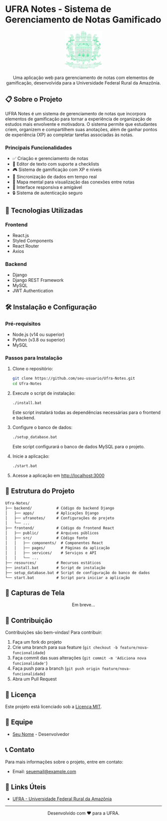 # UFRA Notes - Sistema de Gerenciamento de Notas Gamificado

<div align="center">
  <img src="resources/ufra-logo.png" alt="UFRA Notes" width="120px" />
  <br><br>
  Uma aplicação web para gerenciamento de notas com elementos de gamificação, desenvolvida para a Universidade Federal Rural da Amazônia.
</div>

## 📋 Sobre o Projeto

UFRA Notes é um sistema de gerenciamento de notas que incorpora elementos de gamificação para tornar a experiência de organização de estudos mais envolvente e motivadora. O sistema permite que estudantes criem, organizem e compartilhem suas anotações, além de ganhar pontos de experiência (XP) ao completar tarefas associadas às notas.

### Principais Funcionalidades

- ✅ Criação e gerenciamento de notas
- 📝 Editor de texto com suporte a checklists
- 🎮 Sistema de gamificação com XP e níveis
- 🔄 Sincronização de dados em tempo real
- 🧠 Mapa mental para visualização das conexões entre notas
- 📱 Interface responsiva e amigável
- 🔒 Sistema de autenticação seguro

## 🚀 Tecnologias Utilizadas

### Frontend
- React.js
- Styled Components
- React Router
- Axios

### Backend
- Django
- Django REST Framework
- MySQL
- JWT Authentication

## 🛠️ Instalação e Configuração

### Pré-requisitos

- Node.js (v14 ou superior)
- Python (v3.8 ou superior)
- MySQL

### Passos para Instalação

1. Clone o repositório:
   ```bash
   git clone https://github.com/seu-usuario/Ufra-Notes.git
   cd Ufra-Notes
   ```

2. Execute o script de instalação:
   ```bash
   ./install.bat
   ```
   
   Este script instalará todas as dependências necessárias para o frontend e backend.

3. Configure o banco de dados:
   ```bash
   ./setup_database.bat
   ```
   
   Este script configurará o banco de dados MySQL para o projeto.

4. Inicie a aplicação:
   ```bash
   ./start.bat
   ```

5. Acesse a aplicação em [http://localhost:3000](http://localhost:3000)

## 🧩 Estrutura do Projeto

```
Ufra-Notes/
├── backend/           # Código do backend Django
│   ├── apps/          # Aplicações Django
│   ├── ufranotes/     # Configurações do projeto
│   └── ...
├── frontend/          # Código do frontend React
│   ├── public/        # Arquivos públicos
│   ├── src/           # Código fonte
│   │   ├── components/  # Componentes React
│   │   ├── pages/       # Páginas da aplicação
│   │   ├── services/    # Serviços e API
│   │   └── ...
├── resources/         # Recursos estáticos
├── install.bat        # Script de instalação
├── setup_database.bat # Script de configuração do banco de dados
└── start.bat          # Script para iniciar a aplicação
```

## 📸 Capturas de Tela

<div align="center">
  <p>Em breve...</p>
</div>

## 🤝 Contribuição

Contribuições são bem-vindas! Para contribuir:

1. Faça um fork do projeto
2. Crie uma branch para sua feature (`git checkout -b feature/nova-funcionalidade`)
3. Faça commit das suas alterações (`git commit -m 'Adiciona nova funcionalidade'`)
4. Faça push para a branch (`git push origin feature/nova-funcionalidade`)
5. Abra um Pull Request

## 📄 Licença

Este projeto está licenciado sob a [Licença MIT](LICENSE).

## 👥 Equipe

- [Seu Nome](https://github.com/seu-usuario) - Desenvolvedor

## 📞 Contato

Para mais informações sobre o projeto, entre em contato:

- Email: seuemail@example.com

## 🔗 Links Úteis

- [UFRA - Universidade Federal Rural da Amazônia](https://novo.ufra.edu.br)

---

<div align="center">
  Desenvolvido com ❤️ para a UFRA.
</div> 